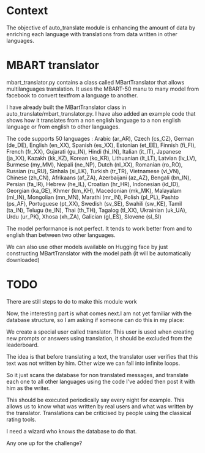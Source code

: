 # Context
The objective of auto_translate module is enhancing the amount of data by
enriching each language with translations from data written in other languages.


# MBART translator

mbart_translator.py contains a class called MBartTranslator that allows
multilanguages translation. It uses the MBART-50 manu to many model from
facebook to convert textfrom a language to another.

I have already built the MBartTranslator class in
auto_translate/mbart_translator.py. I have also added an example code that shows
how it translates from a non english language to a non english language or from
english to other languages.

The code supports 50 languages : Arabic (ar_AR), Czech (cs_CZ), German (de_DE),
English (en_XX), Spanish (es_XX), Estonian (et_EE), Finnish (fi_FI), French
(fr_XX), Gujarati (gu_IN), Hindi (hi_IN), Italian (it_IT), Japanese (ja_XX),
Kazakh (kk_KZ), Korean (ko_KR), Lithuanian (lt_LT), Latvian (lv_LV), Burmese
(my_MM), Nepali (ne_NP), Dutch (nl_XX), Romanian (ro_RO), Russian (ru_RU),
Sinhala (si_LK), Turkish (tr_TR), Vietnamese (vi_VN), Chinese (zh_CN), Afrikaans
(af_ZA), Azerbaijani (az_AZ), Bengali (bn_IN), Persian (fa_IR), Hebrew (he_IL),
Croatian (hr_HR), Indonesian (id_ID), Georgian (ka_GE), Khmer (km_KH),
Macedonian (mk_MK), Malayalam (ml_IN), Mongolian (mn_MN), Marathi (mr_IN),
Polish (pl_PL), Pashto (ps_AF), Portuguese (pt_XX), Swedish (sv_SE), Swahili
(sw_KE), Tamil (ta_IN), Telugu (te_IN), Thai (th_TH), Tagalog (tl_XX), Ukrainian
(uk_UA), Urdu (ur_PK), Xhosa (xh_ZA), Galician (gl_ES), Slovene (sl_SI)

The model performance is not perfect. It tends to work better from and to
english than between two other languages.

We can also use other models available on Hugging face by just constructing
MBartTranslator with the model path (it will be automatically downloaded)

# TODO
There are still steps to do to make this module work

Now, the interesting part is what comes next.I am not yet familiar with the
database structure, so I am asking if someone can do this in my place:

We create a special user called translator. This user is used when creating new
prompts or answers using translation, it should be excluded from the
leaderboard.

The idea is that before translating a text, the translator user verifies that
this text was not written by him. Other wize we can fall into infinite loops.

So it just scans the database for non translated messages, and translate each
one to all other languages using the code I've added then post it with him as
the writer.

This should be executed periodically say every night for example. This allows us
to know what was written by real users and what was written by the translator.
Translations can be criticised by people using the classical rating tools.

I need a wizard who knows the database to do that.

Any one up for the challenge?
